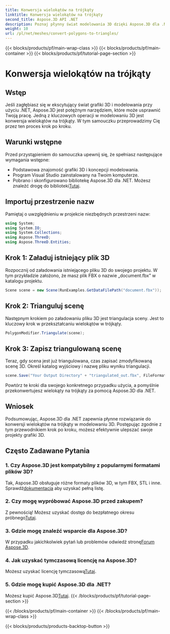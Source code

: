 ```yaml
---
title: Konwersja wielokątów na trójkąty
linktitle: Konwersja wielokątów na trójkąty
second_title: Aspose.3D API .NET
description: Poznaj płynny świat modelowania 3D dzięki Aspose.3D dla .NET. Z łatwością przekonwertuj wielokąty na trójkąty, korzystając z naszego przewodnika krok po kroku. Pobierz teraz bezpłatną wersję próbną!
weight: 10
url: /pl/net/meshes/convert-polygons-to-triangles/
---
```


{{< blocks/products/pf/main-wrap-class >}}
{{< blocks/products/pf/main-container >}}
{{< blocks/products/pf/tutorial-page-section >}}

# Konwersja wielokątów na trójkąty

## Wstęp
Jeśli zagłębiasz się w ekscytujący świat grafiki 3D i modelowania przy użyciu .NET, Aspose.3D jest potężnym narzędziem, które może usprawnić Twoją pracę. Jedną z kluczowych operacji w modelowaniu 3D jest konwersja wielokątów na trójkąty. W tym samouczku przeprowadzimy Cię przez ten proces krok po kroku.
## Warunki wstępne
Przed przystąpieniem do samouczka upewnij się, że spełniasz następujące wymagania wstępne:
- Podstawowa znajomość grafiki 3D i koncepcji modelowania.
- Program Visual Studio zainstalowany na Twoim komputerze.
-  Pobrano i skonfigurowano bibliotekę Aspose.3D dla .NET. Możesz znaleźć drogę do biblioteki[Tutaj](https://releases.aspose.com/3d/net/).
## Importuj przestrzenie nazw
Pamiętaj o uwzględnieniu w projekcie niezbędnych przestrzeni nazw:
```csharp
using System;
using System.IO;
using System.Collections;
using Aspose.ThreeD;
using Aspose.ThreeD.Entities;
```
## Krok 1: Załaduj istniejący plik 3D
Rozpocznij od załadowania istniejącego pliku 3D do swojego projektu. W tym przykładzie założono, że masz plik FBX o nazwie „document.fbx” w katalogu projektu.
```csharp
Scene scene = new Scene(RunExamples.GetDataFilePath("document.fbx"));
```
## Krok 2: Trianguluj scenę
Następnym krokiem po załadowaniu pliku 3D jest triangulacja sceny. Jest to kluczowy krok w przekształcaniu wielokątów w trójkąty.
```csharp
PolygonModifier.Triangulate(scene);
```
## Krok 3: Zapisz triangulowaną scenę
Teraz, gdy scena jest już triangulowana, czas zapisać zmodyfikowaną scenę 3D. Określ katalog wyjściowy i nazwę pliku wyniku triangulacji.
```csharp
scene.Save("Your Output Directory" + "triangulated_out.fbx", FileFormat.FBX7400ASCII);
```
Powtórz te kroki dla swojego konkretnego przypadku użycia, a pomyślnie przekonwertujesz wielokąty na trójkąty za pomocą Aspose.3D dla .NET.
## Wniosek
Podsumowując, Aspose.3D dla .NET zapewnia płynne rozwiązanie do konwersji wielokątów na trójkąty w modelowaniu 3D. Postępując zgodnie z tym przewodnikiem krok po kroku, możesz efektywnie ulepszać swoje projekty grafiki 3D.
## Często Zadawane Pytania
### 1. Czy Aspose.3D jest kompatybilny z popularnymi formatami plików 3D?
 Tak, Aspose.3D obsługuje różne formaty plików 3D, w tym FBX, STL i inne. Sprawdź[dokumentacja](https://reference.aspose.com/3d/net/) aby uzyskać pełną listę.
### 2. Czy mogę wypróbować Aspose.3D przed zakupem?
 Z pewnością! Możesz uzyskać dostęp do bezpłatnego okresu próbnego[Tutaj](https://releases.aspose.com/).
### 3. Gdzie mogę znaleźć wsparcie dla Aspose.3D?
 W przypadku jakichkolwiek pytań lub problemów odwiedź stronę[Forum Aspose.3D](https://forum.aspose.com/c/3d/18).
### 4. Jak uzyskać tymczasową licencję na Aspose.3D?
 Możesz uzyskać licencję tymczasową[Tutaj](https://purchase.aspose.com/temporary-license/).
### 5. Gdzie mogę kupić Aspose.3D dla .NET?
 Możesz kupić Aspose.3D[Tutaj](https://purchase.aspose.com/buy).
{{< /blocks/products/pf/tutorial-page-section >}}

{{< /blocks/products/pf/main-container >}}
{{< /blocks/products/pf/main-wrap-class >}}

{{< blocks/products/products-backtop-button >}}

